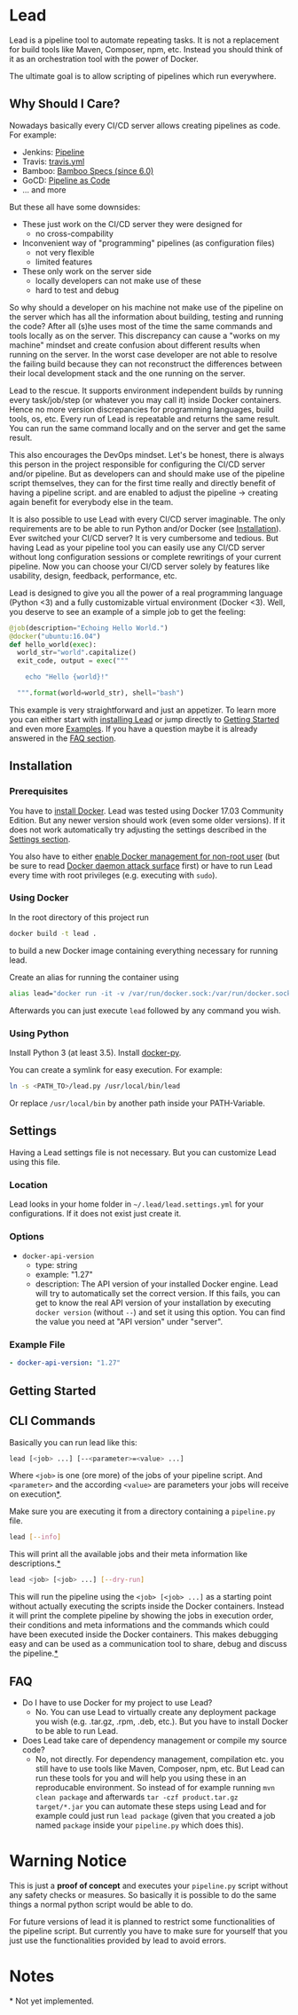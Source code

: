 # Lead

Lead is a pipeline tool to automate repeating tasks. It is not a replacement for build tools like Maven, Composer, npm, etc. Instead you should think of it as an orchestration tool with the power of Docker.

The ultimate goal is to allow scripting of pipelines which run everywhere.

## Why Should I Care?

Nowadays basically every CI/CD server allows creating pipelines as code. For example:

- Jenkins: [Pipeline](https://jenkins.io/doc/book/pipeline/) 
- Travis: [travis.yml](https://docs.travis-ci.com/user/getting-started/)
- Bamboo: [Bamboo Specs (since 6.0)](https://confluence.atlassian.com/bamboo/tutorial-create-a-simple-plan-with-bamboo-specs-894743911.html)
- GoCD: [Pipeline as Code](https://docs.gocd.io/17.4.0/advanced_usage/pipelines_as_code.html)
- ... and more

But these all have some downsides:

- These just work on the CI/CD server they were designed for
  - no cross-compability
- Inconvenient way of "programming" pipelines (as configuration files)
  - not very flexible
  - limited features
- These only work on the server side
  - locally developers can not make use of these
  - hard to test and debug

So why should a developer on his machine not make use of the pipeline on the server which has all the information about building, testing and running the code? After all (s)he uses most of the time the same commands and tools locally as on the server. This discrepancy can cause a "works on my machine" mindset and create confusion about different results when running on the server. In the worst case developer are not able to resolve the failing build because they can not reconstruct the differences between their local development stack and the one running on the server.

Lead to the rescue. It supports environment independent builds by running every task/job/step (or whatever you may call it) inside Docker containers. Hence no more version discrepancies for programming languages, build tools, os, etc. Every run of Lead is repeatable and returns the same result. You can run the same command locally and on the server and get the same result. 

This also encourages the DevOps mindset. Let's be honest, there is always this person in the project responsible for configuring the CI/CD server and/or pipeline. But as developers can and should make use of the pipeline script themselves, they can for the first time really and directly benefit of having a pipeline script.  and are enabled to adjust the pipeline -> creating again benefit for everybody else in the team.

It is also possible to use Lead with every CI/CD server imaginable. The only requirements are to be able to run Python and/or Docker (see [Installation](#Installation)). Ever switched your CI/CD server? It is very cumbersome and tedious. But having Lead as your pipeline tool you can easily use any CI/CD server without long configuration sessions or complete rewritings of your current pipeline. Now you can choose your CI/CD server solely by features like usability, design, feedback, performance, etc.

Lead is designed to give you all the power of a real programming language (Python <3) and a fully customizable virtual environment (Docker <3). Well, you deserve to see an example of a simple job to get the feeling:

```python
@job(description="Echoing Hello World.")
@docker("ubuntu:16.04")
def hello_world(exec):
  world_str="world".capitalize()
  exit_code, output = exec("""

    echo "Hello {world}!"

  """.format(world=world_str), shell="bash")
``` 
This example is very straightforward and just an appetizer. To learn more you can either start with [installing Lead](#Installation) or jump directly to [Getting Started](#GettingStarted) and even more [Examples](#Examples). If you have a question maybe it is already answered in the [FAQ section](#FAQ).

## Installation

### Prerequisites

You have to [install Docker](https://docs.docker.com/engine/installation/#supported-platforms). Lead was tested using Docker 17.03 Community Edition. But any newer version should work (even some older versions). If it does not work automatically try adjusting the settings described in the [Settings section](#Settings).

You also have to either [enable Docker management for non-root user](https://docs.docker.com/engine/installation/linux/linux-postinstall/#manage-docker-as-a-non-root-user) (but be sure to read [Docker daemon attack surface](https://docs.docker.com/engine/security/security/#docker-daemon-attack-surface) first) or have to run Lead every time with root privileges (e.g. executing with `sudo`).

### Using Docker

In the root directory of this project run

```bash
docker build -t lead .
```

to build a new Docker image containing everything necessary for running lead.

Create an alias for running the container using

```bash
alias lead="docker run -it -v /var/run/docker.sock:/var/run/docker.sock -v $(pwd):/source -e CWD=$(pwd) -e HOME=$HOME lead"
```

Afterwards you can just execute `lead` followed by any command you wish.

### Using Python

Install Python 3 (at least 3.5). Install [docker-py](https://github.com/docker/docker-py#installation).

You can create a symlink for easy execution. For example:

```bash
ln -s <PATH_TO>/lead.py /usr/local/bin/lead
```

Or replace `/usr/local/bin` by another path inside your PATH-Variable.

## Settings

Having a Lead settings file is not necessary. But you can customize Lead using this file.

### Location

Lead looks in your home folder in `~/.lead/lead.settings.yml` for your configurations. If it does not exist just create it.

### Options

- `docker-api-version`
  - type: string
  - example: "1.27"
  - description: The API version of your installed Docker engine. Lead will try to automatically set the correct version. If this fails, you can get to know the real API version of your installation by executing `docker version` (without `--`) and set it using this option. You can find the value you need at "API version" under "server". 

### Example File

```yaml
- docker-api-version: "1.27"
```

## Getting Started

## CLI Commands

Basically you can run lead like this:

```bash
lead [<job> ...] [--<parameter>=<value> ...]
```

Where `<job>` is one (ore more) of the jobs of your pipeline script. And `<parameter>` and the according `<value>` are parameters your jobs will receive on execution[*](#Notes).

Make sure you are executing it from a directory containing a `pipeline.py` file.

```bash
lead [--info]
```
This will print all the available jobs and their meta information like descriptions.[*](#Notes)

```bash
lead <job> [<job> ...] [--dry-run]
```
This will run the pipeline using the `<job> [<job> ...]` as a starting point without actually executing the scripts inside the Docker containers. Instead it will print the complete pipeline by showing the jobs in execution order, their conditions and meta informations and the commands which could have been executed inside the Docker containers. This makes debugging easy and can be used as a communication tool to share, debug and discuss the pipeline.[*](#Notes)

## FAQ

- Do I have to use Docker for my project to use Lead?
  - No. You can use Lead to virtually create any deployment package you wish (e.g. .tar.gz, .rpm, .deb, etc.). But you have to install Docker to be able to run Lead.
- Does Lead take care of dependency management or compile my source code?
  - No, not directly. For dependency management, compilation etc. you still have to use tools like Maven, Composer, npm, etc. But Lead can run these tools for you and will help you using these in an reproducable environment. So instead of for example running `mvn clean package` and afterwards `tar -czf product.tar.gz target/*.jar` you can automate these steps using Lead and for example could just run `lead package` (given that you created a job named `package` inside your `pipeline.py` which does this).

# Warning Notice

This is just a **proof of concept** and executes your `pipeline.py` script without any safety checks or measures. So basically it is possible to do the same things a normal python script would be able to do.

For future versions of lead it is planned to restrict some functionalities of the pipeline script. But currently you have to make sure for yourself that you just use the functionalities provided by lead to avoid errors.

# Notes

\* Not yet implemented.